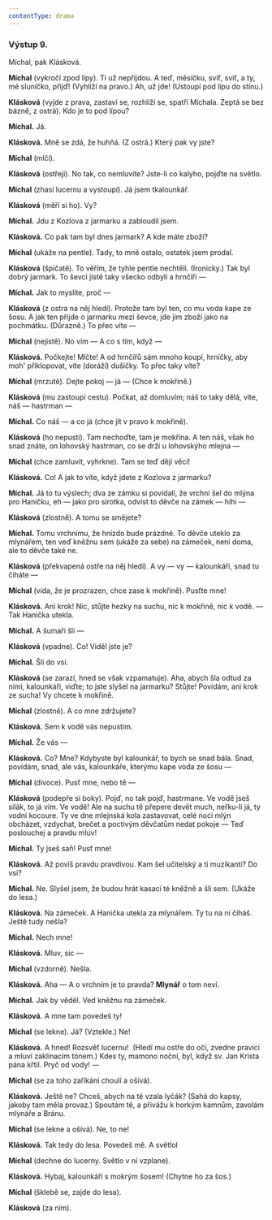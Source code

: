 ```yaml
---
contentType: drama
---
```


### Výstup 9.

Míchal, pak Klásková.

**Míchal** (vykročí zpod lípy). Ti už nepřijdou. A teď, měsíčku, sviť, sviť, a ty, mé sluníčko, přijď! (Vyhlíží na pravo.) Ah, už jde! (Ustoupí pod lípu do stínu.)

**Klásková** (vyjde z prava, zastaví se, rozhlíží se, spatří Míchala. Zeptá se bez bázně, z ostrá). Kdo je to pod lípou?

**Míchal.** Já.

**Klásková.** Mně se zdá, že huhňá. (Z ostrá.) Který pak vy jste?

**Míchal** (mlčí).

**Klásková** (ostřeji). No tak, co nemluvíte? Jste-li co kalyho, pojďte na světlo.

**Míchal** (zhasí lucernu a vystoupí). Já jsem tkalounkář.

**Klásková** (měří si ho). Vy?

**Míchal.** Jdu z Kozlova z jarmarku a zabloudil jsem.

**Klásková.** Co pak tam byl dnes jarmark? A kde máte zboží?

**Míchal** (ukáže na pentle). Tady, to mně ostalo, ostatek jsem prodal.

**Klásková** (špičatě). To věřím, že tyhle pentle nechtěli. (Ironicky.) Tak byl dobrý jarmark. To ševci jistě taky všecko odbyli a hrnčíři —

**Míchal.** Jak to myslíte, proč —

**Klásková** (z ostra na něj hledí). Protože tam byl ten, co mu voda kape ze šosu. A jak ten přijde o jarmarku mezi ševce, jde jim zboží jako na pochmátku. (Důrazně.) To přec víte —

**Míchal** (nejistě). No vím — A co s tím, když —

**Klásková.** Počkejte! Mlčte! A od hrnčířů sám mnoho koupí, hrníčky, aby moh' přiklopovat, víte (doráží) dušičky. To přec taky víte?

**Míchal** (mrzutě). Dejte pokoj — já — (Chce k mokřině.)

**Klásková** (mu zastoupí cestu). Počkat, až domluvím; náš to taky dělá, víte, náš — hastrman —

**Míchal.** Co náš — a co já (chce jít v pravo k mokřině).

**Klásková** (ho nepustí). Tam nechoďte, tam je mokřina. A ten náš, však ho snad znáte, on lohovský hastrman, co se drží u lohovskýho mlejna —

**Míchal** (chce zamluvit, vyhrkne). Tam se teď dějí věci!

**Klásková.** Co! A jak to víte, když jdete z Kozlova z jarmarku?

**Míchal.** Já to tu výslech; dva ze zámku si povídali, že vrchní šel do mlýna pro Haničku, eh — jako pro sirotka, odvíst to děvče na zámek — hihi —

**Klásková** (zlostně). A tomu se smějete?

**Míchal.** Tomu vrchnímu, že hnízdo bude prázdné. To děvče uteklo za mlynářem, ten veď kněžnu sem (ukáže za sebe) na zámeček, není doma, ale to děvče také ne.

**Klásková** (překvapená ostře na něj hledí). A vy — vy — kalounkáři, snad tu číháte —

**Míchal** (vida, že je prozrazen, chce zase k mokřině). Pusťte mne!

**Klásková.** Ani krok! Nic, stůjte hezky na suchu, nic k mokřině, nic k vodě. — Tak Hanička utekla. 

**Míchal.** A šumaři šli — 

**Klásková** (vpadne). Co! Viděl jste je? 

**Míchal.** Šli do vsi.

**Klásková** (se zarazí, hned se však vzpamatuje). Aha, abych šla odtud za nimi, kalounkáři, viďte; to jste slyšel na jarmarku? Stůjte! Povídám, ani krok ze sucha! Vy chcete k mokřině.

**Míchal** (zlostně). A co mne zdržujete?

**Klásková.** Sem k vodě vás nepustím.

**Míchal.** Že vás —

**Klásková.** Co? Mne? Kdybyste byl kalounkář, to bych se snad bála. Snad, povídám, snad, ale vás, kalounkáře, kterýmu kape voda ze šosu — 

**Míchal** (divoce). Pusť mne, nebo tě — 

**Klásková** (podepře si boky). Pojď, no tak pojď, hastrmane. Ve vodě jseš silák, to já vím. Ve vodě! Ale na suchu tě přepere devět much, neřku-li já, ty vodní kocoure. Ty ve dne mlejnská kola zastavovat, celé noci mlýn obcházet, vzdychat, brečet a poctivým děvčatům nedat pokoje — Teď poslouchej a pravdu mluv!

**Míchal.** Ty jseš saň! Pusť mne!

**Klásková.** Až povíš pravdu pravdivou. Kam šel učitelský a ti muzikanti? Do vsi?

**Míchal.** Ne. Slyšel jsem, že budou hrát kasací té kněžně a šli sem. (Ukáže do lesa.)

**Klásková.** Na zámeček. A Hanička utekla za mlynářem. Ty tu na ni číháš. Ještě tudy nešla?

**Míchal.** Nech mne!

**Klásková.** Mluv, sic —

**Míchal** (vzdorně). Nešla.

**Klásková.** Aha — A o vrchním je to pravda? **Mlynář** o tom neví.

**Míchal.** Jak by věděl. Ved kněžnu na zámeček.

**Klásková.** A mne tam povedeš ty!

**Míchal** (se lekne). Já? (Vztekle.) Ne!

**Klásková.** A hned! Rozsvěť lucernu!  (Hledí mu ostře do očí, zvedne pravici a mluví zaklínacím tónem.) Kdes ty, mamono noční, byl, když sv. Jan Krista pána křtil. Pryč od vody! —

**Míchal** (se za toho zaříkání choulí a ošívá).

**Klásková.** Ještě ne? Chceš, abych na tě vzala lyčák? (Sahá do kapsy, jakoby tam měla provaz.) Spoutám tě, a přivážu k horkým kamnům, zavolám mlynáře a Bránu.

**Míchal** (se lekne a ošívá). Ne, to ne! 

**Klásková.** Tak tedy do lesa. Povedeš mě. A světloI 

**Míchal** (dechne do lucerny. Světlo v ní vzplane). 

**Klásková.** Hybaj, kalounkáři s mokrým šosem! (Chytne ho za šos.)

**Míchal** (šklebě se, zajde do lesa). 

**Klásková** (za ním).
